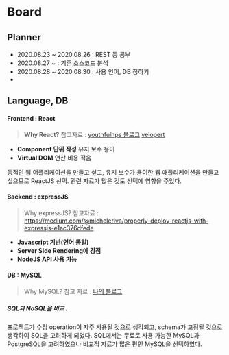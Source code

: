 # Board
## Planner
* 2020.08.23 ~ 2020.08.26 : REST 등 공부
* 2020.08.27 ~ : 기존 소스코드 분석
* 2020.08.28 ~ 2020.08.30 : 사용 언어, DB 정하기
* 

## Language, DB
#### Frontend : React
>  **Why React?**
참고자료 : 
[youthfulhps 블로그][youthfulhps]
[velopert][velopert]
 
* **Component 단위 작성**
유지 보수 용이
* **Virtual DOM**
연산 비용 적음

동적인 웹 어플리케이션을 만들고 싶고, 유지 보수가 용이한 웹 애플리케이션을 만들고 싶으므로 ReactJS 선택.
관련 자료가 많은 것도 선택에 영향을 주었다.

#### Backend : expressJS
> Why expressJS?
참고자료 : <https://medium.com/@micheleriva/properly-deploy-reactjs-with-expressjs-e1ac376dfede>

* **Javascript 기반(언어 통일)**
* **Server Side Rendering에 강점**
* **NodeJS API 사용 가능**

#### DB : MySQL
> Why MySQL?
참고 자료 :
[나의 블로그][나의 블로그]

##### SQL과 NoSQL을 비교 :
프로젝트가 수정 operation이 자주 사용될 것으로 생각되고, schema가 고정될 것으로 생각하여 SQL을 고려하게 되었다.
SQL에서는 무료로 사용 가능한 MySQL과 PostgreSQL을 고려하였으나 비교적 자료가 많은 편인 MySQL을 선택하였다.

[youthfulhps]: https://velog.io/@youthfulhps/React-React%EB%A5%BC-%EC%82%AC%EC%9A%A9%ED%95%98%EB%8A%94-%EC%9D%B4%EC%9C%A0
[velopert]: https://velopert.com/3612
[나의 블로그]: https://woojinger.tistory.com/34
